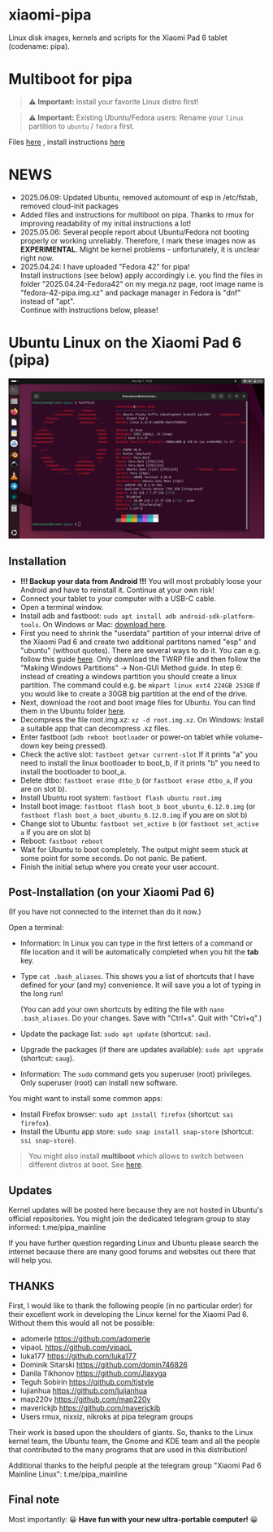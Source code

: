 # xiaomi-pipa
Linux disk images, kernels and scripts for the Xiaomi Pad 6 tablet (codename: pipa).

# Multiboot for pipa
>**⚠️ Important:** Install your favorite Linux distro first!

>**⚠️ Important:** Existing Ubuntu/Fedora users: Rename your `linux` partition to `ubuntu` / `fedora` first.

Files [here](https://github.com/TheMojoMan/xiaomi-pipa/releases/download/Pipa-efi-multiboot/pipa-efi-multiboot.tar) , install instructions [here](https://github.com/TheMojoMan/xiaomi-pipa/blob/main/pipa-multiboot.md)

# NEWS
 - 2025.06.09: Updated Ubuntu, removed automount of esp in /etc/fstab, removed cloud-init packages
 - Added files and instructions for multiboot on pipa. Thanks to rmux for improving readability of my initial instructions a lot!
 - 2025.05.06: Several people report about Ubuntu/Fedora not booting properly or working unreliably. Therefore, I mark these images now as **EXPERIMENTAL**. Might be kernel problems - unfortunately, it is unclear right now.
 - 2025.04.24: I have uploaded "Fedora 42" for pipa!  
   Install instructions (see below) apply accordingly i.e. you find the files in folder "2025.04.24-Fedora42" on my mega.nz page, root image name is "fedora-42-pipa.img.xz" and package manager in Fedora is "dnf" instead of "apt".  
   Continue with instructions below, please!
  
# Ubuntu Linux on the Xiaomi Pad 6 (pipa)
![Ubuntu Linux on the Xiaomi Pad 6 (pipa)](ubuntu-pipa.png)

## Installation
 - **!!! Backup your data from Android !!!** You will most probably loose your Android and have to reinstall it. Continue at your own risk!
 - Connect your tablet to your computer with a USB-C cable.
 - Open a terminal window.
 - Install adb and fastboot: `sudo apt install adb android-sdk-platform-tools`. On Windows or Mac: [download here](https://developer.android.com/tools/releases/platform-tools).
 - First you need to shrink the "userdata" partition of your internal drive of the Xiaomi Pad 6 and create two additional partitons named "esp" and "ubuntu" (without quotes). There are several ways to do it. You can e.g. follow this guide [here](https://xdaforums.com/t/pipa-how-to-install-windows-11-on-xiaomi-pad-6.4647419/). Only download the TWRP file and then follow the "Making Windows Partitions" -> Non-GUI Method guide. In step 6: instead of creating a windows partition you should create a linux partition. The command could e.g. be `mkpart linux ext4 224GB 253GB` if you would like to create a 30GB big partition at the end of the drive.
 - Next, download the root and boot image files for Ubuntu. You can find them in the Ubuntu folder [here](https://mega.nz/folder/TZ9wwaIQ#Ojwu-1KhPyaYv7QwBaJQlQ).
 - Decompress the file root.img.xz: `xz -d root.img.xz`. On Windows: Install a suitable app that can decompress .xz files.
 - Enter fastboot (`adb reboot bootloader` or power-on tablet while volume-down key being pressed).
 - Check the active slot: `fastboot getvar current-slot`
   If it prints "a" you need to install the linux bootloader to boot_b, if it prints "b" you need to install the bootloader to boot_a.
 - Delete dtbo: `fastboot erase dtbo_b` (or `fastboot erase dtbo_a`, if you are on slot b).
 - Install Ubuntu root system: `fastboot flash ubuntu root.img`
 - Install boot image: `fastboot flash boot_b boot_ubuntu_6.12.0.img` (or `fastboot flash boot_a boot_ubuntu_6.12.0.img` if you are on slot b)
 - Change slot to Ubuntu: `fastboot set_active b` (or `fastboot set_active a` if you are on slot b)
 - Reboot: `fastboot reboot`
 - Wait for Ubuntu to boot completely. The output might seem stuck at some point for some seconds. Do not panic. Be patient.
 - Finish the initial setup where you create your user account.

## Post-Installation (on your Xiaomi Pad 6)
(If you have not connected to the internet than do it now.)

Open a terminal:
 - Information: In Linux you can type in the first letters of a command or file location and it will be automatically completed when you hit the **tab** key.
 - Type `cat .bash_aliases`. This shows you a list of shortcuts that I have defined for your (and my) convenience. It will save you a lot of typing in the long run!
   
   (You can add your own shortcuts by editing the file with `nano .bash_aliases`. Do your changes. Save with "Ctrl+s". Quit with "Ctrl+q".)
 - Update the package list: `sudo apt update` (shortcut: `sau`).
 - Upgrade the packages (if there are updates available): `sudo apt upgrade` (shortcut: `saug`).
 - Information: The `sudo` command gets you superuser (root) privileges. Only superuser (root) can install new software.

You might want to install some common apps:
 - Install Firefox browser: `sudo apt install firefox` (shortcut: `sai firefox`).
 - Install the Ubuntu app store: `sudo snap install snap-store` (shortcut: `ssi snap-store`).

>You might also install **multiboot** which allows to switch between different distros at boot. See [here](https://github.com/TheMojoMan/xiaomi-pipa/edit/main/README.md#multiboot-for-pipa).

## Updates
Kernel updates will be posted here because they are not hosted in Ubuntu's official repositories. You might join the dedicated telegram group to stay informed: t.me/pipa_mainline

If you have further question regarding Linux and Ubuntu please search the internet because there are many good forums and websites out there that will help you.

## THANKS
First, I would like to thank the following people (in no particular order) for their excellent work in developing the Linux kernel for the Xiaomi Pad 6. Without them this would all not be possible:
 - adomerle <https://github.com/adomerle>
 - vipaoL <https://github.com/vipaoL>
 - luka177 <https://github.com/luka177>
 - Dominik Sitarski <https://github.com/domin746826>
 - Danila Tikhonov <https://github.com/JIaxyga>
 - Teguh Sobirin <https://github.com/tjstyle>
 - lujianhua <https://github.com/lujianhua>
 - map220v <https://github.com/map220v>
 - maverickjb <https://github.com/maverickjb>
 - Users rmux, nixxiz, nikroks at pipa telegram groups

Their work is based upon the shoulders of giants. So, thanks to the Linux kernel team, the Ubuntu team, the Gnome and KDE team and all the people that contributed to the many programs that are used in this distribution!

Additional thanks to the helpful people at the telegram group "Xiaomi Pad 6 Mainline Linux": t.me/pipa_mainline

## Final note
Most importantly: 😀 **Have fun with your new ultra-portable computer!** 😀
